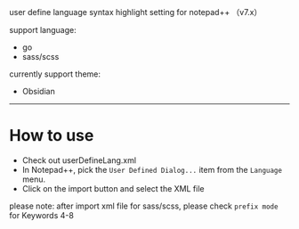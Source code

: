 user define language syntax highlight setting for notepad++ （v7.x）

support language:
- go
- sass/scss

currently support theme:
- Obsidian

--------------------

# How to use

- Check out userDefineLang.xml 
- In Notepad++, pick the `User Defined Dialog...` item from the `Language` menu.
- Click on the import button and select the XML file

please note:
    after import xml file for sass/scss, please check `prefix mode` for Keywords 4-8

